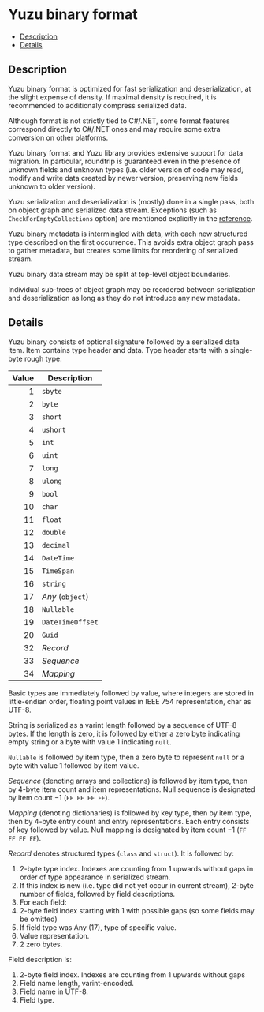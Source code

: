 # Yuzu binary format

  * [Description](#description)
  * [Details](#details)

## Description

Yuzu binary format is optimized for fast serialization and deserialization,
at the slight expense of density.
If maximal density is required, it is recommended to additionaly compress serialized data.

Although format is not strictly tied to C#/.NET, some format features correspond directly
to C#/.NET ones and may require some extra conversion on other platforms.

Yuzu binary format and Yuzu library provides extensive support for data migration.
In particular, roundtrip is guaranteed even in the presence of unknown fields and unknown types
(i.e. older version of code may read, modify and write data created by newer version,
preserving new fields unknown to older version).

Yuzu serialization and deserialization is (mostly) done in a single pass, both on object graph and serialized data stream.
Exceptions (such as `CheckForEmptyCollections` option) are mentioned explicitly in the [reference](reference.md).

Yuzu binary metadata is intermingled with data, with each new structured type described on the first occurrence.
This avoids extra object graph pass to gather metadata, but creates some limits for reordering of serialized stream.

Yuzu binary data stream may be split at top-level object boundaries.

Individual sub-trees of object graph may be reordered between serialization and deserialization as long as
they do not introduce any new metadata.

## Details

Yuzu binary consists of optional signature followed by a serialized data item.
Item contains type header and data.
Type header starts with a single-byte rough type:

Value | Description
---:| ---
  1 | `sbyte`
  2 | `byte`
  3 | `short`
  4 | `ushort`
  5 | `int`
  6 | `uint`
  7 | `long`
  8 | `ulong`
  9 | `bool`
 10 | `char`
 11 | `float`
 12 | `double`
 13 | `decimal`
 14 | `DateTime`
 15 | `TimeSpan`
 16 | `string`
 17 | *Any* (`object`)
 18 | `Nullable`
 19 | `DateTimeOffset`
 20 | `Guid`
 32 | *Record*
 33 | *Sequence*
 34 | *Mapping*

Basic types are immediately followed by value, where integers are stored in little-endian order,
floating point values in IEEE 754 representation, char as UTF-8.

String is serialized as a varint length followed by a sequence of UTF-8 bytes.
If the length is zero, it is followed by either a zero byte indicating empty string or a byte with value 1 indicating `null`.

`Nullable` is followed by item type, then a zero byte to represent `null` or a byte with value 1 followed by item value.

*Sequence* (denoting arrays and collections) is followed by item type, then by 4-byte item count and item representations.
Null sequence is designated by item count −1 (`FF FF FF FF`).

*Mapping* (denoting dictionaries) is followed by key type, then by item type, then by 4-byte entry count and entry representations.
Each entry consists of key followed by value.
Null mapping is designated by item count −1 (`FF FF FF FF`).

*Record* denotes structured types (`class` and `struct`). It is followed by:
1. 2-byte type index. Indexes are counting from 1 upwards without gaps in order of type appearance in serialized stream.
2. If this index is new (i.e. type did not yet occur in current stream), 2-byte number of fields, followed by field descriptions.
3. For each field:
  1. 2-byte field index starting with 1 with possible gaps (so some fields may be omitted) 
  2. If field type was Any (17), type of specific value.
  3. Value representation.
4. 2 zero bytes.

Field description is:
1. 2-byte field index. Indexes are counting from 1 upwards without gaps
2. Field name length, varint-encoded.
3. Field name in UTF-8.
4. Field type.
